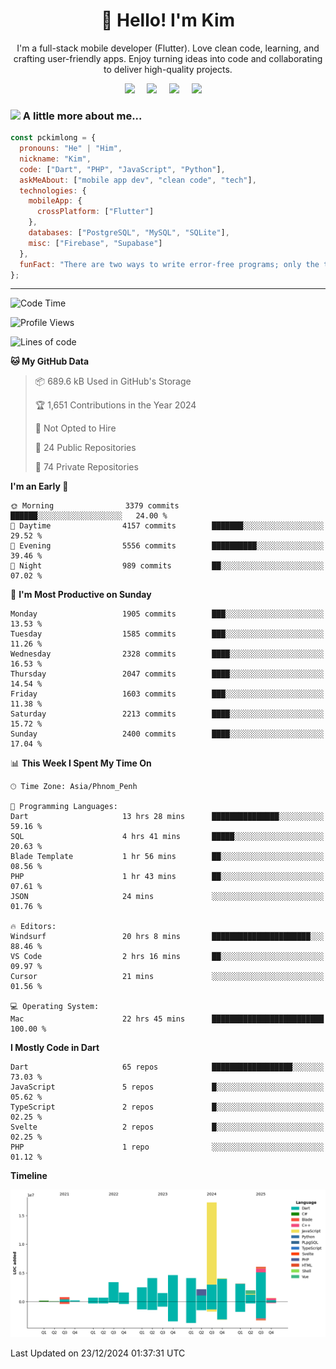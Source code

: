 <h1 align="center">👋 Hello! I'm Kim</h1>

<p align="center">
   I'm a full-stack mobile developer (Flutter). Love clean code, learning, and crafting user-friendly apps. Enjoy turning ideas into code and collaborating to deliver high-quality projects.
</p>

<p align="center">
  <a href="mailto:pochkimlong88@gmail.com"><img src="https://img.shields.io/badge/gmail-%23D14836.svg?&style=for-the-badge&logo=gmail&logoColor=white" /></a>&nbsp;&nbsp;&nbsp;&nbsp;
  <a href="https://t.me/pochkimlong/"><img src="https://img.shields.io/badge/telegram-%230077B5.svg?&style=for-the-badge&logo=telegram&logoColor=white" /></a>&nbsp;&nbsp;&nbsp;&nbsp;
  <a href="https://www.youtube.com/@PochKimlong/"><img src="https://img.shields.io/badge/youtube-%23dc2743.svg?&style=for-the-badge&logo=youtube&logoColor=white" /></a>&nbsp;&nbsp;&nbsp;&nbsp;
  <a href="https://www.tiktok.com/@pckimlong/"><img src="https://img.shields.io/badge/tiktok-%23000000.svg?&style=for-the-badge&logo=tiktok&logoColor=white" /></a>&nbsp;&nbsp;&nbsp;&nbsp;
</p>

### <img src="https://media.giphy.com/media/VgCDAzcKvsR6OM0uWg/giphy.gif" width="50"> A little more about me...  

```javascript
const pckimlong = {
  pronouns: "He" | "Him",
  nickname: "Kim",
  code: ["Dart", "PHP", "JavaScript", "Python"],
  askMeAbout: ["mobile app dev", "clean code", "tech"],
  technologies: {
    mobileApp: {
      crossPlatform: ["Flutter"]
    },
    databases: ["PostgreSQL", "MySQL", "SQLite"],
    misc: ["Firebase", "Supabase"]
  },
  funFact: "There are two ways to write error-free programs; only the third one works."
};
```
---

<!--START_SECTION:waka-->
![Code Time](http://img.shields.io/badge/Code%20Time-805%20hrs%2051%20mins-blue)

![Profile Views](http://img.shields.io/badge/Profile%20Views-0-blue)

![Lines of code](https://img.shields.io/badge/From%20Hello%20World%20I%27ve%20Written-26.3%20million%20lines%20of%20code-blue)

**🐱 My GitHub Data** 

> 📦 689.6 kB Used in GitHub's Storage 
 > 
> 🏆 1,651 Contributions in the Year 2024
 > 
> 🚫 Not Opted to Hire
 > 
> 📜 24 Public Repositories 
 > 
> 🔑 74 Private Repositories 
 > 
**I'm an Early 🐤** 

```text
🌞 Morning                3379 commits        ██████░░░░░░░░░░░░░░░░░░░   24.00 % 
🌆 Daytime                4157 commits        ███████░░░░░░░░░░░░░░░░░░   29.52 % 
🌃 Evening                5556 commits        ██████████░░░░░░░░░░░░░░░   39.46 % 
🌙 Night                  989 commits         ██░░░░░░░░░░░░░░░░░░░░░░░   07.02 % 
```
📅 **I'm Most Productive on Sunday** 

```text
Monday                   1905 commits        ███░░░░░░░░░░░░░░░░░░░░░░   13.53 % 
Tuesday                  1585 commits        ███░░░░░░░░░░░░░░░░░░░░░░   11.26 % 
Wednesday                2328 commits        ████░░░░░░░░░░░░░░░░░░░░░   16.53 % 
Thursday                 2047 commits        ████░░░░░░░░░░░░░░░░░░░░░   14.54 % 
Friday                   1603 commits        ███░░░░░░░░░░░░░░░░░░░░░░   11.38 % 
Saturday                 2213 commits        ████░░░░░░░░░░░░░░░░░░░░░   15.72 % 
Sunday                   2400 commits        ████░░░░░░░░░░░░░░░░░░░░░   17.04 % 
```


📊 **This Week I Spent My Time On** 

```text
🕑︎ Time Zone: Asia/Phnom_Penh

💬 Programming Languages: 
Dart                     13 hrs 28 mins      ███████████████░░░░░░░░░░   59.16 % 
SQL                      4 hrs 41 mins       █████░░░░░░░░░░░░░░░░░░░░   20.63 % 
Blade Template           1 hr 56 mins        ██░░░░░░░░░░░░░░░░░░░░░░░   08.56 % 
PHP                      1 hr 43 mins        ██░░░░░░░░░░░░░░░░░░░░░░░   07.61 % 
JSON                     24 mins             ░░░░░░░░░░░░░░░░░░░░░░░░░   01.76 % 

🔥 Editors: 
Windsurf                 20 hrs 8 mins       ██████████████████████░░░   88.46 % 
VS Code                  2 hrs 16 mins       ██░░░░░░░░░░░░░░░░░░░░░░░   09.97 % 
Cursor                   21 mins             ░░░░░░░░░░░░░░░░░░░░░░░░░   01.56 % 

💻 Operating System: 
Mac                      22 hrs 45 mins      █████████████████████████   100.00 % 
```

**I Mostly Code in Dart** 

```text
Dart                     65 repos            ██████████████████░░░░░░░   73.03 % 
JavaScript               5 repos             █░░░░░░░░░░░░░░░░░░░░░░░░   05.62 % 
TypeScript               2 repos             █░░░░░░░░░░░░░░░░░░░░░░░░   02.25 % 
Svelte                   2 repos             █░░░░░░░░░░░░░░░░░░░░░░░░   02.25 % 
PHP                      1 repo              ░░░░░░░░░░░░░░░░░░░░░░░░░   01.12 % 
```



**Timeline**

![Lines of Code chart](https://raw.githubusercontent.com/pckimlong/pckimlong/main/assets/bar_graph.png)


 Last Updated on 23/12/2024 01:37:31 UTC
<!--END_SECTION:waka-->

<!---
PochKimlong/PochKimlong is a ✨ special ✨ repository because its `README.md` (this file) appears on your GitHub profile.
You can click the Preview link to take a look at your changes.
--->

